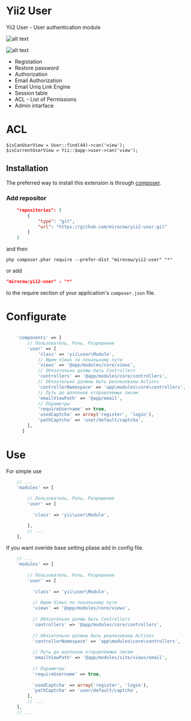 Yii2 User
=========

Yii2 User - User authentication module

![alt text](http://images.mirocow.com/2014-02-19_03.24.42_rca639xskb.png)

![alt text](http://images.mirocow.com/2014-02-19_03.26.29_kufjlm2776.png)

* Registation
* Restore password
* Authorization
* Email Authorization
* Email Uniq Link Engine
* Session table
* ACL - List of Permissions
* Admin intarface

ACL
===

    $isCanUserView = User::find(44)->can('view');
    $isCurrentUserView = Yii::$app->user->can('view');

Installation
------------
The preferred way to install this extension is through [composer](http://getcomposer.org/download/).

### Add repositor


```json
    "repositories": [
        {
            "type": "git",
            "url": "https://github.com/mirocow/yii2-user.git"
        }
    ]
```

and then

```
php composer.phar require --prefer-dist "mirocow/yii2-user" "*"
```

or add

```json
"mirocow/yii2-user" : "*"
```

to the require section of your application's `composer.json` file.

Configurate
=====

```php

	'components' => [
        // Пользователь, Роль, Разрешения
        'user' => [
            'class' => 'yii\user\Module',
            // Ищем Views по локальному пути
            'views' => '@app/modules/core/views',
            // Обязательно должы быть Controllers
            'controllers' => '@app/modules/core/controllers',
            // Обязательно должны быть реализованы Actions
            'controllerNamespace' => 'app\modules\core\controllers',
            // Путь до шаплонов отправляемых писем
            'emailViewPath' => '@app/email',
            // Параметры
            'requireUsername' => true,
            'usedCaptcha' => array('register', 'login'),
            'pathCaptcha' => 'user/default/captcha',
        ],
      ] 
```    

Use
========

For simple use

```php
    // ...
    'modules' => [
    
        // Пользователь, Роль, Разрешения
        'user' => [
        
          'class' => 'yii\user\Module',

        ],
        // ...
    ],
```   

If you want overide base setting pliase add in config file.

```php
    // ...
    'modules' => [
    
        // Пользователь, Роль, Разрешения
        'user' => [
        
          'class' => 'yii\user\Module',
          
          // Ищем Views по локальному пути
          'views' => '@app/modules/core/views',
          
          // Обязательно должы быть Controllers
          'controllers' => '@app/modules/core/controllers',
          
          // Обязательно должны быть реализованы Actions
          'controllerNamespace' => 'app\modules\core\controllers',
          
          // Путь до шаплонов отправляемых писем
          'emailViewPath' => '@app/modules/site/views/email',
          
          // Параметры
          'requireUsername' => true,
          
          'usedCaptcha' => array('register', 'login'),
          'pathCaptcha' => 'user/default/captcha',
        ],
        // ...
    ],
    // ...
```
